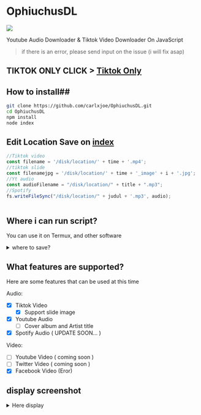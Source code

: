 # OphiuchusDL
<img src='https://encrypted-tbn0.gstatic.com/images?q=tbn:ANd9GcRpm3to0VvFZyrIelCqey9HIQSvlgNc6fr-Vg&usqp=CAU'>

Youtube Audio Downloader &amp; Tiktok Video Downloader On JavaScript 

> if there is an error, please send input on the issue (i will fix asap)

## TIKTOK ONLY CLICK > [Tiktok Only](https://github.com/rizxyu/OphiuchusDL/tree/Tiktok-Only)
## How to install##
```bash
git clone https://github.com/carlxjoe/OphiuchusDL.git
cd OphiuchusDL
npm install
node index
```
## Edit Location Save on [index](https://github.com/rizxyu/OphiuchusDL/blob/main/index.js)
```javascript
//Tiktok video
const filename = '/disk/location/' + time + '.mp4';
//tiktok slide
const filenamejpg = '/disk/location/' + time + '_image' + i + '.jpg';
//Yt audio
const audioFilename = "/disk/location/" + title + ".mp3";
//Spotify
fs.writeFileSync("/disk/location/" + judul + '.mp3', audio);
   
```
## Where i can run script?
<p>You can use it on Termux, and other software
</p>

<details><summary>where to save?</summary>
<h4>The file will be saved in 'media > audio or in video' <a href="https://github.com/carlxjoe/OphiuchusDL/tree/main/media">Here</a></h4>
</details>

## What features are supported?
<p>Here are some features that can be used at this time</p>

Audio:
- [x] Tiktok Video
     - [x] Support slide image
- [x] Youtube Audio
     - [ ] Cover album and Artist title
- [x] Spotify Audio ( UPDATE SOON... )

Video:
- [ ] Youtube Video ( coming soon )
- [ ] Twitter Video ( coming soon )
- [x] Facebook Video (Eror)

## display screenshot
<details><summary>Here display</summary><img src="https://raw.githubusercontent.com/rizxyu/OphiuchusDL/main/media/Screenshot_2023-08-25-16-09-56-398_com.termux-edit.jpg"></details>
